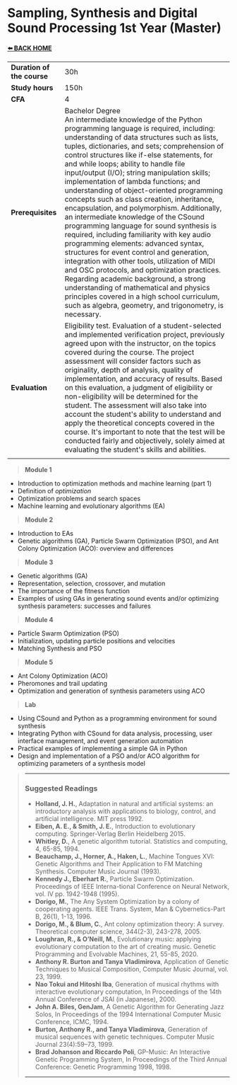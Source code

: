 # **Sampling, Synthesis and Digital Sound Processing 1st Year (Master)**  

[**⬅️ BACK HOME**](/HOME.md)  

|                          |     |
|:-------------------------|:----|  
|**Duration of the course**|30h  |
|**Study hours**           |150h |
|**CFA**                   |4    |
|**Prerequisites**         |Bachelor Degree<br>An intermediate knowledge of the Python programming language is required, including: understanding of data structures such as lists, tuples, dictionaries, and sets; comprehension of control structures like if-else statements, for and while loops; ability to handle file input/output (I/O); string manipulation skills; implementation of lambda functions; and understanding of object-oriented programming concepts such as class creation, inheritance, encapsulation, and polymorphism. Additionally, an intermediate knowledge of the CSound programming language for sound synthesis is required, including familiarity with key audio programming elements: advanced syntax, structures for event control and generation, integration with other tools, utilization of MIDI and OSC protocols, and optimization practices. Regarding academic background, a strong understanding of mathematical and physics principles covered in a high school curriculum, such as algebra, geometry, and trigonometry, is necessary.|
|**Evaluation**                  |Eligibility test. Evaluation of a student-selected and implemented verification project, previously agreed upon with the instructor, on the topics covered during the course. The project assessment will consider factors such as originality, depth of analysis, quality of implementation, and accuracy of results. Based on this evaluation, a judgment of eligibility or non-eligibility will be determined for the student. The assessment will also take into account the student's ability to understand and apply the theoretical concepts covered in the course. It's important to note that the test will be conducted fairly and objectively, solely aimed at evaluating the student's skills and abilities.|
|                          |     |


> **Module 1**
- Introduction to optimization methods and machine learning (part 1)  
- Definition of *optimization*  
- Optimization problems and search spaces  
- Machine learning and evolutionary algorithms (EA)  

> **Module 2**
- Introduction to EAs  
- Genetic algorithms (GA), Particle Swarm Optimization (PSO), and Ant Colony Optimization (ACO): overview and differences  

> **Module 3**
- Genetic algorithms (GA)  
- Representation, selection, crossover, and mutation  
- The importance of the fitness function  
- Examples of using GAs in generating sound events and/or optimizing synthesis parameters: successes and failures  

> **Module 4** 
- Particle Swarm Optimization (PSO)  
- Initialization, updating particle positions and velocities  
- Matching Synthesis and PSO  


> **Module 5**
- Ant Colony Optimization (ACO)  
- Pheromones and trail updating  
- Optimization and generation of synthesis parameters using ACO  

> **Lab**
- Using CSound and Python as a programming environment for sound synthesis  
- Integrating Python with CSound for data analysis, processing, user interface management, and event generation automation  
- Practical examples of implementing a simple GA in Python  
- Design and implementation of a PSO and/or ACO algorithm for optimizing parameters of a synthesis model  

>---
>### **Suggested Readings**  
>- **Holland, J. H.**, Adaptation in natural and artificial systems: an introductory analysis with applications to biology, control, and artificial intelligence. MIT press 1992.
>- **Eiben, A. E., & Smith, J. E.**, Introduction to evolutionary computing. Springer-Verlag Berlin Heidelberg 2015.
>- **Whitley, D.**, A genetic algorithm tutorial. Statistics and computing, 4, 65-85, 1994.
>- **Beauchamp, J., Horner, A., Haken, L.**, Machine Tongues XVI: Genetic Algorithms and Their Application to FM Matching Synthesis. Computer Music Journal (1993).
>- **Kennedy J., Eberhart R.**, Particle Swarm Optimization. Proceedings of IEEE Interna-tional Conference on Neural Network, vol. IV pp. 1942-1948 (1995).
>- **Dorigo, M.**, The Any System Optimization by a colony of cooperating agents. IEEE Trans. System, Man & Cybernetics-Part B, 26(1), 1-13, 1996.  
>- **Dorigo, M., & Blum, C.**, Ant colony optimization theory: A survey. Theoretical computer science, 344(2-3), 243-278, 2005.  
>- **Loughran, R., & O’Neill, M.**, Evolutionary music: applying evolutionary computation to the art of creating music. Genetic Programming and Evolvable Machines, 21, 55-85, 2020.  
>- **Anthony R. Burton and Tanya Vladimirova**, Application of Genetic Techniques to Musical Composition, Computer Music Journal, vol. 23, 1999.  
>- **Nao Tokui and Hitoshi Iba**, Generation of musical rhythms with interactive evolutionary computation, In Proceedings of the 14th Annual Conference of JSAI (in Japanese), 2000.  
>- **John A. Biles, GenJam**, A Genetic Algorithm for Generating Jazz Solos, In Proceedings of the 1994 International Computer Music Conference, ICMC, 1994.
>- **Burton, Anthony R., and Tanya Vladimirova**, Generation of musical sequences with genetic techniques. Computer Music Journal 23(4):59–73, 1999.
>- **Brad Johanson and Riccardo Poli**, GP-Music: An Interactive Genetic Programming System, In Proceedings of the Third Annual Conference: Genetic Programming 1998, 1998.    
>---